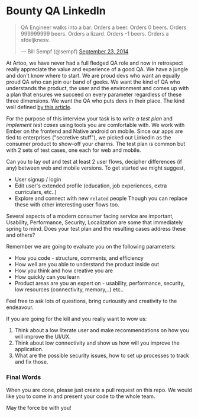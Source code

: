 Bounty QA LinkedIn
=================

<blockquote class="twitter-tweet" lang="en"><p lang="nl" dir="ltr">QA Engineer walks into a bar. Orders a beer. Orders 0 beers. Orders 999999999 beers. Orders a lizard. Orders -1 beers. Orders a sfdeljknesv.</p>&mdash; Bill Sempf (@sempf) <a href="https://twitter.com/sempf/status/514473420277694465">September 23, 2014</a></blockquote>

At Artoo, we have never had a full fledged QA role and now in retrospect really appreciate the value and experience of a good QA. We have a jungle and don't know where to start. We are proud devs who want an equally proud QA who can join our band of geeks. We want the kind of QA who understands the product, the user and the environment and comes up with a plan that ensures we succeed on every parameter regardless of these three dimensions. We want the QA who puts devs in their place. The kind well defined <a href="https://www.thoughtworks.com/insights/blog/qa-role-what-it-really">by this article</a>.

For the purpose of this interview your task is to *write a test plan* and *implement test cases* using tools you are comfortable with. We work with Ember on the frontend and Native android on mobile. Since our apps are tied to enterprises ("secretive stuff"), we picked out LinkedIn as the consumer product to show-off your charms. The test plan is common but with 2 sets of test cases, one each for web and mobile.

Can you to lay out and test at least 2 user flows, decipher differences (if any) between web and mobile versions. To get started we might suggest,
 * User signup / login
 * Edit user's extended profile (education, job experiences, extra curriculars, etc..) 
 * Explore and connect with new `related` people
Though you can replace these with other interesting user flows too.

Several aspects of a modern consumer facing service are important, Usability, Performance, Security, Localization are some that immediately spring to mind. Does your test plan and the resulting cases address these and others?

Remember we are going to evaluate you on the following parameters:
 * How you code - structure, comments, and efficiency
 * How well are you able to understand the product inside out
 * How you think and how creative you are
 * How quickly can you learn
 * Product areas are you an expert on - usability, performance, security, low resources (connectivity, memory,..) etc..

Feel free to ask lots of questions, bring curiousity and creativity to the endeavour.

If you are going for the kill and you really want to wow us:

1. Think about a low literate user and make recommendations on how you will improve the UI/UX.
2. Think about low connectivity and show us how will you improve the application.
3. What are the possible security issues, how to set up processes to track and fix those.

### Final Words
When you are done, please just create a pull request on this repo. We would like you to come in and present your code to the whole team. 

May the force be with you!
